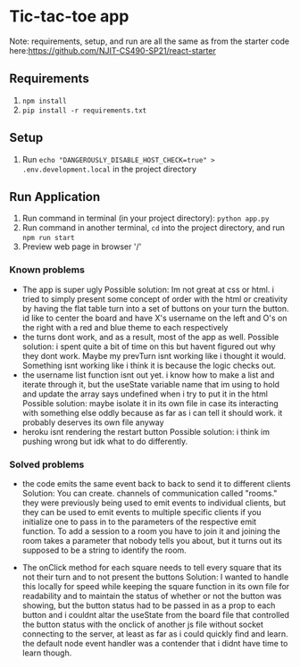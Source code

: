 # Tic-tac-toe app

Note: requirements, setup, and run are all the same as from the starter code here:https://github.com/NJIT-CS490-SP21/react-starter
## Requirements
1. `npm install`
2. `pip install -r requirements.txt`

## Setup
1. Run `echo "DANGEROUSLY_DISABLE_HOST_CHECK=true" > .env.development.local` in the project directory

## Run Application
1. Run command in terminal (in your project directory): `python app.py`
2. Run command in another terminal, `cd` into the project directory, and run `npm run start`
3. Preview web page in browser '/'


### Known problems
 - The app is super ugly
Possible solution: Im not great at css or html. i tried to simply present some concept of order with the html or creativity by having the flat table turn into a set of buttons on your turn the button. id like to center the board and have X's username on the left and O's on the right with a red and blue theme to each respectively
 - the turns dont work, and as a result, most of the app as well.
Possible solution: i spent quite a bit of time on this but havent figured out why they dont work. Maybe my prevTurn isnt working like i thought it would. Something isnt working like i think it is because the logic checks out.
 - the username list function isnt out yet. i know how to make a list and iterate through it, but the useState variable name that im using to hold and update the array says undefined when i try to put it in the html
Possible solution: maybe isolate it in its own file in case its interacting with something else oddly because as far as i can tell it should work. it probably deserves its own file anyway
 - heroku isnt rendering the restart button
Possible solution: i think im pushing wrong but idk what to do differently.

### Solved problems
 - the code emits the same event back to back to send it to different clients
Solution: You can create. channels of communication called "rooms." they were previously being used to emit events to individual clients, but they can be used to emit events to multiple specific clients if you initialize one to pass in to the parameters of the respective emit function. To add a session to a room you have to join it and joining the room takes a parameter that nobody tells you about, but it turns out its supposed to be a string to identify the room.

 - The onClick method for each square needs to tell every square that its not their turn and to not present the buttons
Solution: I wanted to handle this locally for speed while keeping the square function in its own file for readability and to maintain the status of whether or not the button was showing, but the button status had to be passed in as a prop to each button and i couldnt altar the useState from the board file that controlled the button status with the onclick of another js file without socket connecting to the server, at least as far as i could quickly find and learn. the default node event handler was a contender that i didnt have time to learn though.

